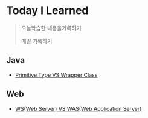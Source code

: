 # Today I Learned
> 오늘학습한 내용을기록하기
>
> 매일 기록하기

## Java
- [Primitive Type VS Wrapper Class](https://github.com/sangw00/TIL/blob/main/Java/Primitive%20Type%20VS%20Wrapper%20Class.md#primitive-type-vs-wrapper-class)

## Web

- [WS(Web Server) VS WAS(Web Application Server)](https://github.com/sangw00/TIL/blob/main/Web/WS(Web%20Server)%20VS%20WAS(Web%20Application%20Server).md#wsweb-server-vs-wasweb-application-server)

